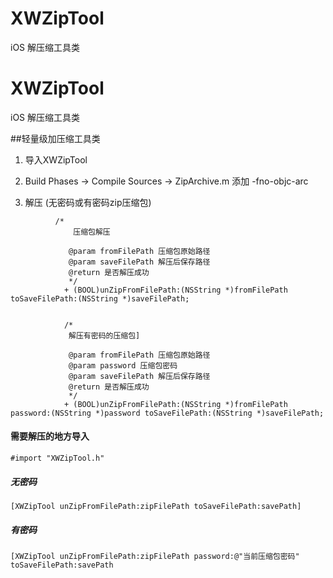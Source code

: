 # XWZipTool
iOS 解压缩工具类
# XWZipTool
iOS 解压缩工具类

##轻量级加压缩工具类

  1. 导入XWZipTool

  2. Build Phases -> Compile Sources -> ZipArchive.m  添加 -fno-objc-arc

  3. 解压 (无密码或有密码zip压缩包)
    	
    	
```
          /*
    		  压缩包解压
    		
    		 @param fromFilePath 压缩包原始路径
    		 @param saveFilePath 解压后保存路径
    		 @return 是否解压成功
    		 */
    		+ (BOOL)unZipFromFilePath:(NSString *)fromFilePath toSaveFilePath:(NSString *)saveFilePath;
    
    
    		/*
    		 解压有密码的压缩包]
    		 
    		 @param fromFilePath 压缩包原始路径
    		 @param password 压缩包密码
    		 @param saveFilePath 解压后保存路径
    		 @return 是否解压成功
    		 */
    		+ (BOOL)unZipFromFilePath:(NSString *)fromFilePath password:(NSString *)password toSaveFilePath:(NSString *)saveFilePath;
```
 
#### 需要解压的地方导入 
  
  ```
  #import "XWZipTool.h"
  ```

##### 无密码
 
  ```
  [XWZipTool unZipFromFilePath:zipFilePath toSaveFilePath:savePath]
  ```
 
##### 有密码
 
  ```
  [XWZipTool unZipFromFilePath:zipFilePath password:@"当前压缩包密码" toSaveFilePath:savePath
  ```


